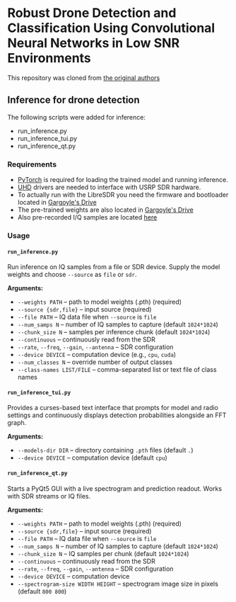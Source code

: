 # Robust Drone Detection and Classification Using Convolutional Neural Networks in Low SNR Environments
This repository was cloned from [the original authors](!https://github.com/sgluege/Robust-Drone-Detection-and-Classification)

## Inference for drone detection
 The following scripts were added for inference:
  - run_inference.py
  - run_inference_tui.py
  - run_inference_qt.py

### Requirements
- [PyTorch](https://pytorch.org/) is required for loading the trained model and running inference.
- [UHD](https://github.com/EttusResearch/uhd) drivers are needed to interface with USRP SDR hardware.
- To actually run with the LibreSDR you need the firmware and bootloader located in [Gargoyle's Drive](!https://drive.google.com/drive/u/0/folders/1COamB_a2Bg5ggDWPynG69MCTEX21ZvTo)
- The pre-trained weights are also located in [Gargoyle's Drive](!https://drive.google.com/file/d/1yXM_R6BPF1eZlcainm6QYwOgNXnVasXs/view?usp=drive_link)
- Also pre-recorded I/Q samples are located [here](!https://drive.google.com/drive/u/0/folders/1QO-uxldw1FwpNfhTmhcEP1NpHBNKlaJc)

### Usage

#### `run_inference.py`
Run inference on IQ samples from a file or SDR device. Supply the model weights and choose `--source` as `file` or `sdr`.

**Arguments:**
- `--weights PATH` – path to model weights (.pth) (required)
- `--source {sdr,file}` – input source (required)
- `--file PATH` – IQ data file when `--source` is `file`
- `--num_samps N` – number of IQ samples to capture (default `1024*1024`)
- `--chunk_size N` – samples per inference chunk (default `1024*1024`)
- `--continuous` – continuously read from the SDR
- `--rate`, `--freq`, `--gain`, `--antenna` – SDR configuration
- `--device DEVICE` – computation device (e.g., `cpu`, `cuda`)
- `--num_classes N` – override number of output classes
- `--class-names LIST/FILE` – comma-separated list or text file of class names

#### `run_inference_tui.py`
Provides a curses-based text interface that prompts for model and radio settings and continuously displays detection probabilities alongside an FFT graph.

**Arguments:**
- `--models-dir DIR` – directory containing `.pth` files (default `.`)
- `--device DEVICE` – computation device (default `cpu`)

#### `run_inference_qt.py`
Starts a PyQt5 GUI with a live spectrogram and prediction readout. Works with SDR streams or IQ files.

**Arguments:**
- `--weights PATH` – path to model weights (.pth) (required)
- `--source {sdr,file}` – input source (required)
- `--file PATH` – IQ data file when `--source` is `file`
- `--num_samps N` – number of IQ samples to capture (default `1024*1024`)
- `--chunk_size N` – IQ samples per chunk (default `1024*1024`)
- `--continuous` – continuously read from the SDR
- `--rate`, `--freq`, `--gain`, `--antenna` – SDR configuration
- `--device DEVICE` – computation device
- `--spectrogram-size WIDTH HEIGHT` – spectrogram image size in pixels (default `800 800`)

